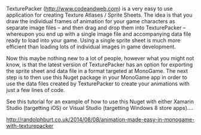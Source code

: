 TexturePacker (http://www.codeandweb.com) is a very easy to use application for creating Texture Atlases / Sprite Sheets.  The idea is that you draw the individual frames of animation for your game characters as separate image files – and then drag and drop them into TexturePacker – whereupon you end up with a single image file and accompanying data file ready to load into your game.  Using a single sprite sheet is much more efficient than loading lots of individual images in game development. 

Now this maybe nothing new to a lot of people, however what you might not know, is that the latest version of TexturePacker has an option for exporting the sprite sheet and data file in a format targeted at MonoGame.  The next step is to then use this Nuget package in your MonoGame app in order to use the data files created by TexturePacker to create your animations with just a few lines of code. 

See this tutorial for an example of how to use this Nuget with either Xamarin Studio (targetting iOS) or Visual Studio (targetting Windows 8 store apps)....

http://randolphburt.co.uk/2014/08/08/animation-made-easy-in-monogame-with-texturepacker